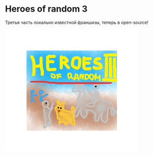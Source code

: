 # Heroes of random 3

Третья часть локально известной франшизы, теперь в open-source!

![icon](Doc/icon.jpg)


